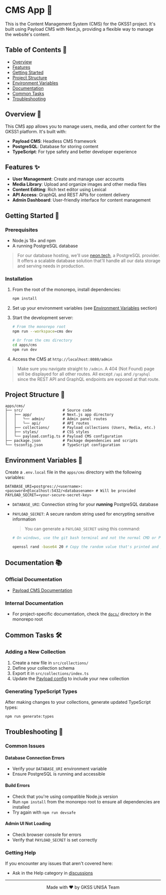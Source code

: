 # CMS App 🚀

This is the Content Management System (CMS) for the GKSS1 project. It's built using Payload CMS with Next.js, providing a flexible way to manage the website's content.

## Table of Contents 📑

- [Overview](#overview)
- [Features](#features)
- [Getting Started](#getting-started)
- [Project Structure](#project-structure)
- [Environment Variables](#environment-variables)
- [Documentation](#documentation)
- [Common Tasks](#common-tasks)
- [Troubleshooting](#troubleshooting)

## Overview 🔎

This CMS app allows you to manage users, media, and other content for the GKSS1 platform. It's built with:

- **Payload CMS**: Headless CMS framework
- **PostgreSQL**: Database for storing content
- **TypeScript**: For type safety and better developer experience

## Features ✨

- **User Management**: Create and manage user accounts
- **Media Library**: Upload and organize images and other media files
- **Content Editing**: Rich text editor using Lexical
- **API Access**: GraphQL and REST APIs for content delivery
- **Admin Dashboard**: User-friendly interface for content management

## Getting Started 🏁

### Prerequisites

- Node.js 18+ and npm
- A running PostgreSQL database

> For our database hosting, we'll use [neon.tech](https://neon.tech/), a PostgreSQL provider. It offers a scalable database solution that'll handle all our data storage and serving needs in production.

### Installation

1. From the root of the monorepo, install dependencies:

   ```bash
   npm install
   ```

2. Set up your environment variables (see [Environment Variables](#environment-variables) section)

3. Start the development server:

   ```bash
   # From the monorepo root
   npm run --workspace=cms dev

   # Or from the cms directory
   cd apps/cms
   npm run dev
   ```

4. Access the CMS at `http://localhost:8080/admin`

> Make sure you navigate straight to `/admin`. A 404 (Not Found) page will be displayed for all other routes. All except `/api` and `/graphql` since the REST API and GraphQL endpoints are exposed at that route.

## Project Structure 📁

```
apps/cms/
├── src/                  # Source code
│   ├── app/              # Next.js app directory
│   │   └── admin/        # Admin panel routes
│   │   └── api/          # API routes
│   ├── collections/      # Payload collections (Users, Media, etc.)
│   ├── styles/           # CSS styles
│   └── payload.config.ts # Payload CMS configuration
├── package.json          # Package dependencies and scripts
└── tsconfig.json         # TypeScript configuration
```

## Environment Variables 🔐

Create a `.env.local` file in the `apps/cms` directory with the following variables:

```
DATABASE_URI=postgres://<username>:<password>@localhost:5432/<databasename> # Will be provided
PAYLOAD_SECRET=<your-secure-secret-key>
```

- `DATABASE_URI`: Connection string for your **running** PostgreSQL database
- `PAYLOAD_SECRET`: A secure random string used for encrypting sensitive information

  > You can generate a `PAYLOAD_SECRET` using this command:

  ```bash
  # On windows, use the git bash terminal and not the normal CMD or Powershell

  openssl rand -base64 20 # Copy the random value that's printed and paste it in the `.env` file as a the value for the `PAYLOAD_SECRET`
  ```

## Documentation 📚

### Official Documentation

- [Payload CMS Documentation](https://payloadcms.com/docs)

### Internal Documentation

- For project-specific documentation, check the [`docs/`](../../docs/) directory in the monorepo root

## Common Tasks 🛠️

### Adding a New Collection

1. Create a new file in `src/collections/`
2. Define your collection schema
3. Export it in `src/collections/index.ts`
4. Update the [Payload config](./src/payload.config.ts) to include your new collection

### Generating TypeScript Types

After making changes to your collections, generate updated TypeScript types:

```bash
npm run generate:types
```

## Troubleshooting 🔧

### Common Issues

#### Database Connection Errors

- Verify your `DATABASE_URI` environment variable
- Ensure PostgreSQL is running and accessible

#### Build Errors

- Check that you're using compatible Node.js version
- Run `npm install` from the monorepo root to ensure all dependencies are installed
- Try again with `npm run devsafe`

#### Admin UI Not Loading

- Check browser console for errors
- Verify that `PAYLOAD_SECRET` is set correctly

### Getting Help

If you encounter any issues that aren't covered here:

- Ask in the Help category in [discussions](https://github.com/GKSS-UNISA/gkss1/discussions)

---

<p align="center">Made with ❤️ by GKSS UNISA Team</p>
